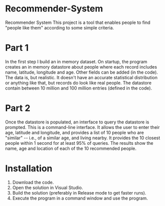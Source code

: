 # Recommender-System
Recommender System
This project is a tool that enables people to find "people like them" according to some simple criteria.

# Part 1

In the first step I build an in memory dataset. On startup, the program creates an in memory datastore about people where each record includes name, latitude, longitude and age. Other fields can be added (in the code). The data is, but realistic. It doesn't have an accurate statistical distribution or anything like that, but records do look like real people. The datastore contain between 10 million and 100 million entries (defined in the code).

# Part 2

Once the datastore is populated, an interface to query the datastore is prompted. This is a command-line interface. It allows the user to enter their age, latitude and longitude, and provides a list of 10 people who are "similar" -- i.e., of a similar age, and living nearby. It provides the 10 closest people within 1 second for at least 95% of queries. The results show the name, age and location of each of the 10 recommended people.

# Installation
1. Download the code.
2. Open the solution in Visual Studio.
3. Build the solution (preferably in Release mode to get faster runs).
4. Execute the program in a command window and use the program.
